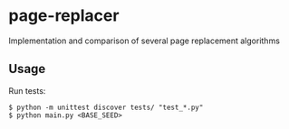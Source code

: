 # page-replacer
Implementation and comparison of several page replacement algorithms

## Usage
Run tests:
```shell
$ python -m unittest discover tests/ "test_*.py"
$ python main.py <BASE_SEED>
```
